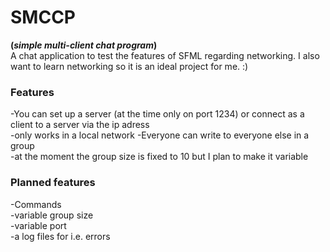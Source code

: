 # SMCCP
**(*simple multi-client chat program*)**  
A chat application to test the features of SFML regarding networking.
I also want to learn networking so it is an ideal project for me. :)

### Features
-You can set up a server (at the time only on port 1234) or connect as a client to a server via the ip adress  
	-only works in a local network
-Everyone can write to everyone else in a group  
	-at the moment the group size is fixed to 10 but I plan to make it variable
	
### Planned features  
-Commands  
-variable group size  
-variable port  
-a log files for i.e. errors  
